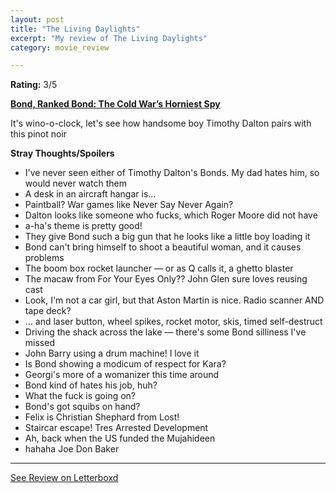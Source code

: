 ```yaml
---
layout: post
title: "The Living Daylights"
excerpt: "My review of The Living Daylights"
category: movie_review

---
```


**Rating:** 3/5

<b><a href="https://boxd.it/r6gwI" rel="nofollow">Bond, Ranked Bond: The Cold War’s Horniest Spy</a></b>

It's wino-o-clock, let's see how handsome boy Timothy Dalton pairs with this pinot noir

<b>Stray Thoughts/Spoilers</b>
* I've never seen either of Timothy Dalton's Bonds. My dad hates him, so would never watch them
* A desk in an aircraft hangar is... 
* Paintball? War games like Never Say Never Again?
* Dalton looks like someone who fucks, which Roger Moore did not have
* a-ha's theme is pretty good!
* They give Bond such a big gun that he looks like a little boy loading it
* Bond can't bring himself to shoot a beautiful woman, and it causes problems
* The boom box rocket launcher — or as Q calls it, a ghetto blaster
* The macaw from For Your Eyes Only?? John Glen sure loves reusing cast
* Look, I'm not a car girl, but that Aston Martin is nice. Radio scanner AND tape deck?
* ... and laser button, wheel spikes, rocket motor, skis, timed self-destruct
* Driving the shack across the lake — there's some Bond silliness I've missed
* John Barry using a drum machine! I love it
* Is Bond showing a modicum of respect for Kara?
* Georgi's more of a womanizer this time around
* Bond kind of hates his job, huh?
* What the fuck is going on?
* Bond's got squibs on hand?
* Felix is Christian Shephard from Lost!
* Staircar escape! Tres Arrested Development
* Ah, back when the US funded the Mujahideen
* hahaha Joe Don Baker

<hr>

[See Review on Letterboxd](https://boxd.it/5rk5dH)
